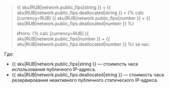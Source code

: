 > {{ sku|RUB|network.public_fips|string }} + {{ sku|RUB|network.public_fips.deallocated|string }} = {% calc [currency=RUB] {{ sku|RUB|network.public_fips|number }} + {{ sku|RUB|network.public_fips.deallocated|number }} %}
> 
> Итого: {% calc [currency=RUB] {{ sku|RUB|network.public_fips|number }} + {{ sku|RUB|network.public_fips.deallocated|number }} %} за час.

Где:

* {{ sku|RUB|network.public_fips|string }} — стоимость часа использования публичного IP-адреса.
* {{ sku|RUB|network.public_fips.deallocated|string }} — стоимость часа резервирования неактивного публичного статического IP-адреса.